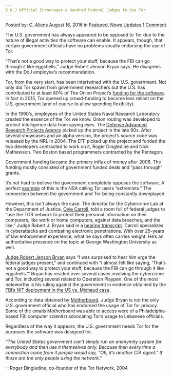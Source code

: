 ```yaml
---
D.O.J Official Encourages a Hundred Federal Judges to Use Tor
---
```

<article class="post-listing post-15136 post type-post status-publish format-standard has-post-thumbnail hentry category-deepdot-news category-news-updates tag-department tag-encourages tag-federal tag-judges tag-justice tag-official tag-tor">
    <div class="post-inner">
    <p class="post-meta">
    <span>Posted by: <a href="https://www.deepdotweb.com/author/caliens/" title="">C. Aliens </a></span>
    <span>August 16, 2016</span>
    <span>in <a href="https://www.deepdotweb.com/category/deepdot-news/" rel="category tag">Featured</a>, <a href="https://www.deepdotweb.com/category/news-updates/" rel="category tag">News Updates</a></span>
    <span><a href="https://www.deepdotweb.com/2016/08/16/d-o-j-official-encourages-hundred-federal-judges-use-tor/#comments">1 Comment</a></span>
    </p>
    <div class="clear"></div>
    <div class="entry">
    <p>The U.S. government has always appeared to be opposed to Tor due to the nature of illegal activities the software can enable. It appears, though, that certain government officials have no problems vocally endorsing the use of Tor.</p>
    <p>“That’s not a good way to protect your stuff, because the FBI can go through it like eggshells,” Judge Robert Jenson Bryan says. He disagrees with the DoJ employee’s recommendation.</p>
    <p>Tor, from the very start, has been intertwined with the U.S. government. Not only did Tor spawn from government researchers but the U.S. has contributed to at least 80% of The Onion Project’s <a href="http://www.whoishostingthis.com/blog/2014/11/17/who-funded-tor/">funding for the software</a>. In fact in 2015, Tor opened up crowd-funding to become less reliant on the U.S. government (and of course to allow spending flexibility).</p>
    <p>In the 1990’s, employees of the United States Naval Research Laboratory created the essence of the Tor we know. Onion routing was developed to protect intelligence data from spying eyes. The <a href="https://en.wikipedia.org/wiki/DARPA">Defense Advanced Research Projects Agency</a> picked up the project in the late 90s. After several showcases and an alpha version, the project’s source code was released by the NRL in 2004. The EFF picked up the project and funded the two developers contracted to work on it, Roger Dingledine and Nick Mathewson. Two Boston based programmers contracted by the Pentagon.</p>
    <p>Government funding became the primary influx of money after 2006. The funding mostly consisted of government funded deals and “pass through” grants.</p>
    <p>It’s not hard to believe the government completely opposes the software. A perfect <a href="https://cointelegraph.com/news/linux-user-the-us-government-may-classify-you-an-extremist">example</a> of this is the NSA calling Tor users “extremists.” The connection between the government and Tor being constantly downplayed.</p>
    <p>However, this isn’t always the case. The director for the Cybercrime Lab at the Department of Justice, <a href="http://www.afcea.org/events/homeland/12/documents/CarrollBio.pdf">Ovie Carroll</a>, told a room full of federal judges to “use the TOR network to protect their personal information on their computers, like work or home computers, against data breaches, and the like,” Judge Robert J. Bryan said in a <a href="https://www.documentcloud.org/documents/3006066-Hearing-on-Motion-to-Withdraw-Pleas-in-Lesan.html">hearing transcript</a>. Carroll specializes in cyberattacks and combating electronic penetrations. With over 25-years of law enforcement experience, what he says often carries weight. He’s an authoritative presence on the topic at George Washington University as well.</p>
    <p><a href="https://en.wikipedia.org/wiki/Robert_Jensen_Bryan">Judge Robert Jenson Bryan</a> says “I was surprised to hear him urge the federal judges present,” and continued with “I almost felt like saying, ‘That’s not a good way to protect your stuff, because the FBI can go through it like eggshells.’” Bryan has resided over several cases involving the cybercrime and Tor, including several related to Operation Playpen. One of the most noteworthy is his ruling against the government in evidence obtained by the <a href="https://www.deepdotweb.com/2016/06/02/another-judge-rules-government-child-porn-case/">FBI’s NIT deployment in the US vs. Michaud case</a>.</p>
    <p>According to data obtained by <a href="https://motherboard.vice.com/read/these-public-comments-saved-a-librarys-tor-server-from-a-government-shutdown">Motherboard</a>, Judge Bryan is not the only U.S. government official who has endorsed the usage of Tor for privacy. Some of the emails Motherboard was able to access were of a Philadelphia-based FBI computer scientist advocating Tor’s usage to Lebanese officials.</p>
    <p>Regardless of the way it appears, the U.S. government needs Tor for the purposes the software was designed for.</p>
    <p><em>“The United States government can’t simply run an anonymity system for everybody and then use it themselves only. Because then every time a connection came from it people would say, “Oh, it’s another CIA agent.” If those are the only people using the network.” </em></p>
    <p>—Roger Dingledine, co-founder of the Tor Network, 2004</p>
    </div>
    <span style="display:none"><a href="https://www.deepdotweb.com/tag/department/" rel="tag">department</a> <a href="https://www.deepdotweb.com/tag/encourages/" rel="tag">encourages</a> <a href="https://www.deepdotweb.com/tag/federal/" rel="tag">federal</a> <a href="https://www.deepdotweb.com/tag/judges/" rel="tag">judges</a> <a href="https://www.deepdotweb.com/tag/justice/" rel="tag">justice</a> <a href="https://www.deepdotweb.com/tag/official/" rel="tag">official</a> <a href="https://www.deepdotweb.com/tag/tor/" rel="tag">tor</a></span> <span style="display:none" class="updated">2016-08-16</span>
    <div style="display:none" class="vcard author" itemprop="author" itemscope itemtype="http://schema.org/Person"><strong class="fn" itemprop="name"><a href="https://www.deepdotweb.com/author/caliens/" title="Posts by C. Aliens" rel="author">C. Aliens</a></strong></div>
    </div>
</article>

